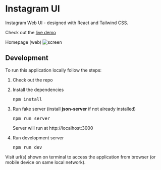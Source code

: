 # Instagram UI

Instagram Web UI - designed with React and Tailwind CSS.

Check out the [live demo](https://showcase-instagram-ui.surge.sh 'Instagram UI')

Homepage (web)
![screen](https://user-images.githubusercontent.com/11155266/180818613-c3d9da12-397a-405a-aa3d-62fa2a264561.png)


## Development

To run this application locally follow the steps:

1. Check out the repo
2. Install the dependencies
   <pre>npm install</pre>
3. Run fake server (install **json-server** if not already installed)
   <pre>npm run server</pre>

   Server will run at http://localhost:3000

4. Run development server
   <pre>npm run dev</pre>

Visit url(s) shown on terminal to access the application from browser (or mobile device on same local network).
